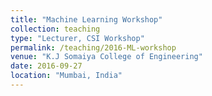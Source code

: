 ```yaml
---
title: "Machine Learning Workshop"
collection: teaching
type: "Lecturer, CSI Workshop"
permalink: /teaching/2016-ML-workshop
venue: "K.J Somaiya College of Engineering"
date: 2016-09-27
location: "Mumbai, India"
---
```

